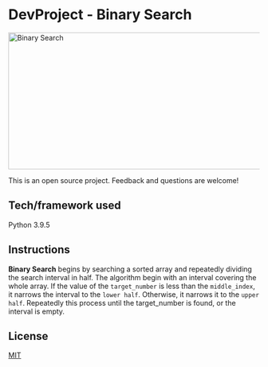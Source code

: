 # DevProject - Binary Search

<img src="https://raw.githubusercontent.com/seraph776/seraph776/main/resources/binary_search.png" height=" 275" width="665" alt="Binary Search"/>

This is an open source project. Feedback and questions are welcome!


## Tech/framework used
Python 3.9.5


## Instructions
**Binary Search** begins by searching a sorted array and repeatedly dividing the search interval in half. 
The algorithm begin with an interval covering the whole array. If the value of the `target_number` is less than the
`middle_index`, it narrows the interval to the `lower half`. Otherwise, it narrows it to the `upper half`. Repeatedly
this process until the target_number is found, or the interval is empty.

## License
[MIT](https://raw.githubusercontent.com/seraph776/portfolio/main/LICENSE)



